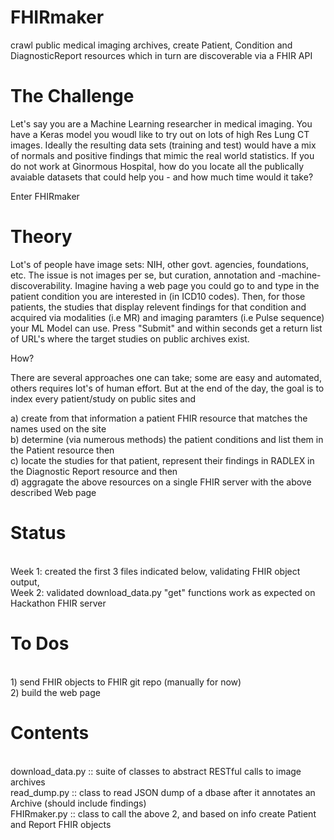# FHIRmaker
crawl public medical imaging archives, create Patient, Condition and DiagnosticReport resources which in turn are discoverable via a FHIR API

# The Challenge
Let's say you are a Machine Learning researcher in medical imaging. You have a Keras model you woudl like to try out on lots of high Res Lung CT images. Ideally the resulting data sets (training and test) would have a mix of normals and positive findings that mimic the real world statistics. If you do not work at Ginormous Hospital, how do you locate all the publically avaiable datasets that could help you - and how much time would it take?

Enter FHIRmaker

# Theory
Lot's of people have image sets: NIH, other govt. agencies, foundations, etc. The issue is not images per se, but curation, annotation and -machine- discoverability. Imagine having a web page you could go to and type in the patient condition you are interested in (in ICD10 codes). Then, for those patients, the studies that display relevent findings for that condition and acquired via modalities (i.e MR) and imaging paramters (i.e Pulse sequence) your ML Model can use. Press "Submit" and within seconds get a return list of URL's where the target studies on public archives exist.

How?

There are several approaches one can take; some are easy and automated, others requires lot's of human effort. But at the end of the day, the goal is to index every patient/study on public sites and <p>
a) create from that information a patient FHIR resource that matches the names used on the site
<br>b) determine (via numerous methods) the patient conditions and list them in the Patient resource then
<br>c) locate the studies for that patient, represent their findings in RADLEX in the Diagnostic Report resource and then
<br>d) aggragate the above resources on a single FHIR server with the above described Web page

# Status
<br>Week 1: created the first 3 files indicated below, validating FHIR object output, 
<br>Week 2: validated download_data.py "get" functions work as expected on Hackathon FHIR server

# To Dos
<br>1) send FHIR objects to FHIR git repo (manually for now)
<br>2) build the web page

# Contents
<br>download_data.py ::	suite of classes to abstract RESTful calls to image archives
<br>read_dump.py ::			class to read JSON dump of a dbase after it annotates an Archive (should include findings)
<br>FHIRmaker.py ::			class to call the above 2, and based on info create Patient and Report FHIR objects

